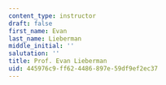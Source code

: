 ```yaml
---
content_type: instructor
draft: false
first_name: Evan
last_name: Lieberman
middle_initial: ''
salutation: ''
title: Prof. Evan Lieberman
uid: 445976c9-ff62-4486-897e-59df9ef2ec37
---
```

